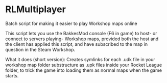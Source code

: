 # RLMultiplayer
Batch script for making it easier to play Workshop maps online

This script lets you use the BakkesMod console (F6 in game) to host- or connect to servers playing- Workshop maps, provided both the host and the client has applied this script, and have subscribed to the map in question in the Steam Workshop.


What it does (short version):
Creates symlinks for each .udk file in your workshop map folder substructure as .upk files inside your Rocket League folder,
to trick the game into loading them as normal maps when the game starts.
